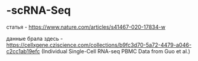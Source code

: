 # -scRNA-Seq

статья - https://www.nature.com/articles/s41467-020-17834-w

данные брала здесь - https://cellxgene.cziscience.com/collections/b9fc3d70-5a72-4479-a046-c2cc1ab19efc (Individual Single-Cell RNA-seq PBMC Data from Guo et al.)
